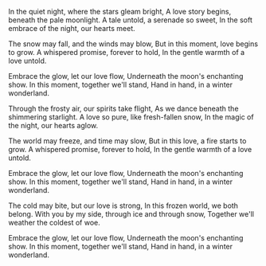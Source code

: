 In the quiet night, where the stars gleam bright,
A love story begins, beneath the pale moonlight.
A tale untold, a serenade so sweet,
In the soft embrace of the night, our hearts meet.

The snow may fall, and the winds may blow,
But in this moment, love begins to grow.
A whispered promise, forever to hold,
In the gentle warmth of a love untold.

Embrace the glow, let our love flow,
Underneath the moon's enchanting show.
In this moment, together we'll stand,
Hand in hand, in a winter wonderland.

Through the frosty air, our spirits take flight,
As we dance beneath the shimmering starlight.
A love so pure, like fresh-fallen snow,
In the magic of the night, our hearts aglow.

The world may freeze, and time may slow,
But in this love, a fire starts to grow.
A whispered promise, forever to hold,
In the gentle warmth of a love untold.

Embrace the glow, let our love flow,
Underneath the moon's enchanting show.
In this moment, together we'll stand,
Hand in hand, in a winter wonderland.

The cold may bite, but our love is strong,
In this frozen world, we both belong.
With you by my side, through ice and through snow,
Together we'll weather the coldest of woe.

Embrace the glow, let our love flow,
Underneath the moon's enchanting show.
In this moment, together we'll stand,
Hand in hand, in a winter wonderland.
